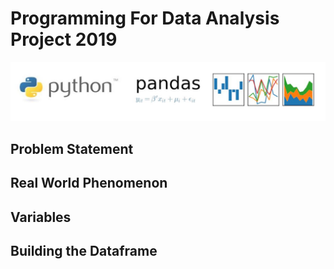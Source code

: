 # Programming For Data Analysis Project 2019

![Image](Images/pythonpandas.JPG "Image")

## Problem Statement

## Real World Phenomenon 

## Variables

## Building the Dataframe

